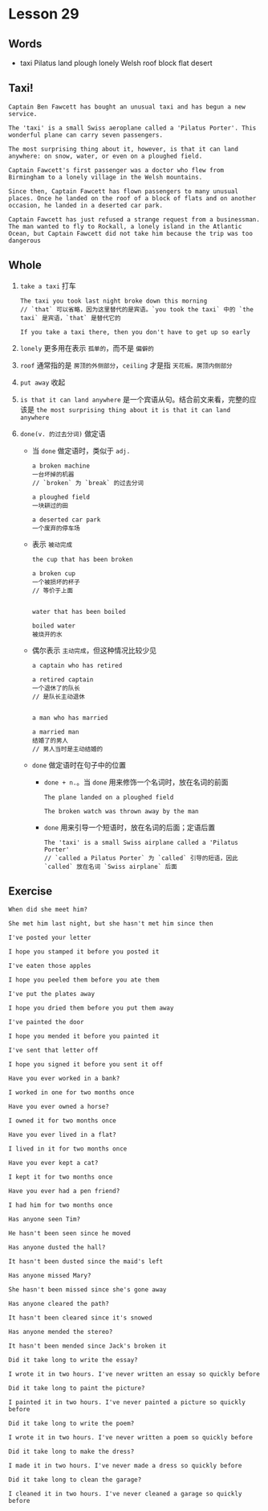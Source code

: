 # Lesson 29

## Words

- taxi Pilatus land plough lonely Welsh roof block flat desert

## Taxi!

```
Captain Ben Fawcett has bought an unusual taxi and has begun a new service.

The 'taxi' is a small Swiss aeroplane called a 'Pilatus Porter'. This wonderful plane can carry seven passengers.

The most surprising thing about it, however, is that it can land anywhere: on snow, water, or even on a ploughed field.

Captain Fawcett's first passenger was a doctor who flew from Birmingham to a lonely village in the Welsh mountains.

Since then, Captain Fawcett has flown passengers to many unusual places. Once he landed on the roof of a block of flats and on another occasion, he landed in a deserted car park.

Captain Fawcett has just refused a strange request from a businessman. The man wanted to fly to Rockall, a lonely island in the Atlantic Ocean, but Captain Fawcett did not take him because the trip was too dangerous
```

## Whole

1. `take a taxi` 打车

   ```
   The taxi you took last night broke down this morning
   // `that` 可以省略，因为这里替代的是宾语。`you took the taxi` 中的 `the taxi` 是宾语，`that` 是替代它的

   If you take a taxi there, then you don't have to get up so early
   ```

2. `lonely` 更多用在表示 `孤单的`，而不是 `偏僻的`

3. `roof` 通常指的是 `房顶的外侧部分`，`ceiling` 才是指 `天花板。房顶内侧部分`

4. `put away` 收起

5. `is that it can land anywhere` 是一个宾语从句。结合前文来看，完整的应该是 `the most surprising thing about it is that it can land anywhere`

6. `done(v. 的过去分词)` 做定语

   - 当 `done` 做定语时，类似于 `adj.`

     ```
     a broken machine
     一台坏掉的机器
     // `broken` 为 `break` 的过去分词

     a ploughed field
     一块耕过的田

     a deserted car park
     一个废弃的停车场
     ```

   - 表示 `被动完成`

     ```
     the cup that has been broken

     a broken cup
     一个被损坏的杯子
     // 等价于上面


     water that has been boiled

     boiled water
     被烧开的水
     ```

   - 偶尔表示 `主动完成`，但这种情况比较少见

     ```
     a captain who has retired

     a retired captain
     一个退休了的队长
     // 是队长主动退休


     a man who has married

     a married man
     结婚了的男人
     // 男人当时是主动结婚的
     ```

   - `done` 做定语时在句子中的位置

     - `done + n.`。当 `done` 用来修饰一个名词时，放在名词的前面

       ```
       The plane landed on a ploughed field

       The broken watch was thrown away by the man
       ```

     - `done` 用来引导一个短语时，放在名词的后面；定语后置

       ```
       The 'taxi' is a small Swiss airplane called a 'Pilatus Porter'
       // `called a Pilatus Porter` 为 `called` 引导的短语，因此 `called` 放在名词 `Swiss airplane` 后面
       ```

## Exercise

```
When did she meet him?

She met him last night, but she hasn't met him since then
```

```
I've posted your letter

I hope you stamped it before you posted it
```

```
I've eaten those apples

I hope you peeled them before you ate them
```

```
I've put the plates away

I hope you dried them before you put them away
```

```
I've painted the door

I hope you mended it before you painted it
```

```
I've sent that letter off

I hope you signed it before you sent it off
```

```
Have you ever worked in a bank?

I worked in one for two months once
```

```
Have you ever owned a horse?

I owned it for two months once
```

```
Have you ever lived in a flat?

I lived in it for two months once
```

```
Have you ever kept a cat?

I kept it for two months once
```

```
Have you ever had a pen friend?

I had him for two months once
```

```
Has anyone seen Tim?

He hasn't been seen since he moved
```

```
Has anyone dusted the hall?

It hasn't been dusted since the maid's left
```

```
Has anyone missed Mary?

She hasn't been missed since she's gone away
```

```
Has anyone cleared the path?

It hasn't been cleared since it's snowed
```

```
Has anyone mended the stereo?

It hasn't been mended since Jack's broken it
```

```
Did it take long to write the essay?

I wrote it in two hours. I've never written an essay so quickly before
```

```
Did it take long to paint the picture?

I painted it in two hours. I've never painted a picture so quickly before
```

```
Did it take long to write the poem?

I wrote it in two hours. I've never written a poem so quickly before
```

```
Did it take long to make the dress?

I made it in two hours. I've never made a dress so quickly before
```

```
Did it take long to clean the garage?

I cleaned it in two hours. I've never cleaned a garage so quickly before
```
